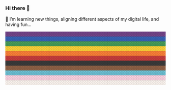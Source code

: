 ### Hi there 👋

🔭 I’m learning new things, aligning different aspects of my digital life, and having fun...
</br>

![Version of the progressive Pride flag for 2023](/assets/mastodon_background_lego_pride_flag_1500x500.png)

<a rel="me" href="https://techhub.social/@miketarrant"></a>
<!--
**miketarrant/miketarrant** is a ✨ _special_ ✨ repository because its `README.md` (this file) appears on your GitHub profile.

Here are some ideas to get you started:

- 🔭 I’m currently working on ...
- 🌱 I’m currently learning ...
- 👯 I’m looking to collaborate on ...
- 🤔 I’m looking for help with ...
- 💬 Ask me about ...
- 📫 How to reach me: ...
- 😄 Pronouns: ...
- ⚡ Fun fact: ...
-->

